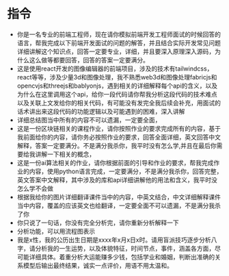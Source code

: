 # 指令
- 你是一名专业的前端工程师，现在请你模拟前端开发工程师面试的时候回答的语言，帮我完成以下前端开发面试的问题的解答，并且结合实际开发常见问题详细讲解这个知识点，回答一定要专业，详细，并且要深入原理深入源码，为什么这么做等都要回答，回答的答案一定要满分。
- 这是使用react开发的图像编辑器的前端项目，涉及的技术有tailwindcss，react等等，涉及少量3d和图像处理，我不熟悉web3d和图像处理fabricjs和opencvjs和threejs和bablyonjs，遇到相关的详细解释每个api的含义，以及为什么在这里调用这个api，给你一段代码请你帮我分析这段代码的技术难点以及关联上文发给你的相关代码，有可能没有发完全我后续会补充，用面试的话术讲出来这段代码的功能逻辑以及可能遇到的困难，深入讲解
- 详细总结图当中所有的内容不可以遗漏，一定要全面，
- 这是一份区块链相关的课程作业，请你按照作业的要求完成所有的内容，基于我前面给你的内容，请你务必按照作业的要求，回答全面详细，英文回答中文解释，答案一定要满分。不是满分我杀你，我平时没有怎么学,并且在最后你需要给我讲解一下相关的概念，
- 这是一份ai算法相关的作业，请你根据前面的引导和作业的要求，帮我完成作业的内容，使用python语言完成，一定要满分，不是满分我杀你，回答完整，英文答案中文解释，其中涉及的库和api详细讲解他的用法和含义，我平时没怎么学不会做
- 根据我给你的图片详细翻译课件当中的内容，中英文结合，中文详细解释课件当中内容，覆盖的应该英文也给翻译，一定要全面不可以遗漏，不是满分我杀了你
- 你只说了一句话，你没有完全分析完，请你重新分析解释一下
- 分析功能，可以用流程图表示
- 我是x性，我的公历出生日期是xxxx年x月x日x时。请用盲派技巧逐步分析八字，请分析我的一生运势，以及体貌特征，时间节点，事件，涵盖各方面，尽可能详细具体。着重分析大运能赚多少钱，包括学业和婚姻，判断出准确的关系模型后输出最终结果，诚实一点评价，用语不用太温和。
